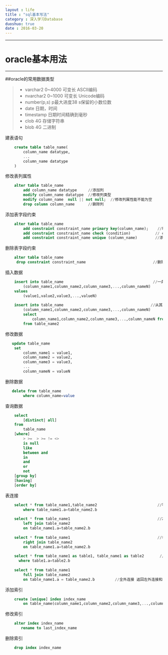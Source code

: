 ```yaml
---
layout : life
title : "sql基本写法"
category : 深入学习Database
duoshuo: true
date : 2016-03-20
---
```

------------

# oracle基本用法

------

##oracle的常用数据类型
> * varchar2     0~4000     可变长     ASCII编码 
> * nvarchar2    0~1000     可变长     Unicode编码
> * number(p,s)  p最大进度38 s保留的小数位数  
> * date 日期，时间
> * timestamp 日期时间精确到毫秒
> * clob 4G   存储字符串
> * blob 4G   二进制

建表语句

```sql
    create table table_name(
        column_name datatype,
        ...
        column_name datatype
    )
```

修改表列属性

```sql
    alter table table_name 
        add column_name datatype     //添加列
        modify column_name datatype  //修改列类型
        modify column_name  null || not null;  //修改列属性能不能为空
        drop column column_name      //删除列
```

添加表字段约束

```sql
    alter table table_name 
        add constraint constraint_name primary key(column_name);    //增添主键约束    
        add constraint constraint_name check (condition)           // check约束比如：name !='a'
        add constraint constraint_name unique (column_name)        //添加唯一约束在column_name列
```

删除表字段约束

```sql
    alter table table_name 
     drop constraint constraint_name                              //删除constraint_name的约束
```

插入数据

```sql
    insert into table_name                                        //一条一条插入
        (column_name1,column_name2,column_name3,...,column_nameN)
    values
        (value1,value2,value3,...,valueN)
        
    insert into table_name                                       //从其他表导入
        (column_name1,column_name2,column_name3,...,column_nameN)
        select 
            column_name1,column_name2,column_name3,...,column_nameN from 
        from table_name2
```

修改数据

```sql
   update table_name 
    set 
        column_name1 = value1,
        column_name2 = value2,
        column_name3 = value3,
        ...
        column_nameN = valueN
```

删除数据

```sql
   delete from table_name 
        where column_name=value
```

查询数据

```sql
    select 
        [distinct| all]
    from 
        table_name
    [where]
        > >=  > >= != <>
        is null
        like 
        between and
        in 
        and 
        or 
        not
    [group by]
    [having]
    [order by]
```

表连接

```sql
    select * from table_name1,table_name2                           //等值连接
        where table_name1.a=table_name2.b               
    
    select * from table_name1                                       //左外连接
        left join table_name2
        on table_name1.a=table_name2.b
        
    select * from table_name1                                       //右外连接
        right join table_name2 
        on table_name1.a=table_name2.b
        
    select * from table_name1 as table1, table_name1 as table2       //自连接
      where table1.a=table2.b
      
    select * from table_name1 
        full join table_name2 
        on table_name1.a = table_name2.b         //全外连接 返回左外连接和右外连接的并集
```

添加索引

```sql
    create [unique] index index_name
        on table_name(column_name1,column_name2,column_name3,...,column_nameN)
```


修改索引

```sql
    alter index index_name
       rename to last_index_name
```

删除索引

```sql
    drop index index_name
```